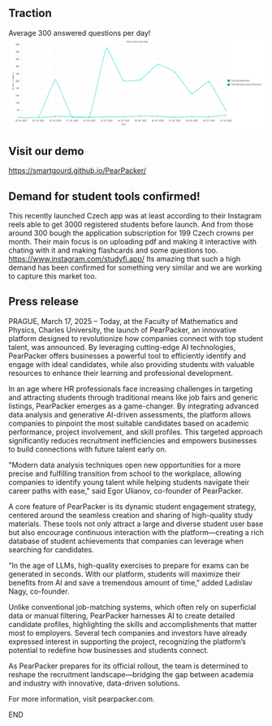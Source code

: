 ## Traction
Average 300 answered questions per day!
![Traction Image](traction.png)

## Visit our demo
https://smartgourd.github.io/PearPacker/

## Demand for student tools confirmed!
This recently launched Czech app was at least according to their Instagram reels able to get 3000 registered students before launch.
And from those around 300 bough the application subscription for 199 Czech crowns per month.
Their main focus is on uploading pdf and making it interactive with chating with it and making flashcards and some questions too.
https://www.instagram.com/studyfi.app/
Its amazing that such a high demand has been confirmed for something very similar and we are working to capture this market too.


## Press release

PRAGUE, March 17, 2025 – Today, at the Faculty of Mathematics and Physics, Charles University, the launch of PearPacker, an innovative platform designed to revolutionize how companies connect with top student talent, was announced. By leveraging cutting-edge AI technologies, PearPacker offers businesses a powerful tool to efficiently identify and engage with ideal candidates, while also providing students with valuable resources to enhance their learning and professional development.

In an age where HR professionals face increasing challenges in targeting and attracting students through traditional means like job fairs and generic listings, PearPacker emerges as a game-changer. By integrating advanced data analysis and generative AI-driven assessments, the platform allows companies to pinpoint the most suitable candidates based on academic performance, project involvement, and skill profiles. This targeted approach significantly reduces recruitment inefficiencies and empowers businesses to build connections with future talent early on.

"Modern data analysis techniques open new opportunities for a more precise and fulfilling transition from school to the workplace, allowing companies to identify young talent while helping students navigate their career paths with ease," said Egor Ulianov, co-founder of PearPacker.

A core feature of PearPacker is its dynamic student engagement strategy, centered around the seamless creation and sharing of high-quality study materials. These tools not only attract a large and diverse student user base but also encourage continuous interaction with the platform—creating a rich database of student achievements that companies can leverage when searching for candidates.

"In the age of LLMs, high-quality exercises to prepare for exams can be generated in seconds. With our platform, students will maximize their benefits from AI and save a tremendous amount of time," added Ladislav Nagy, co-founder.

Unlike conventional job-matching systems, which often rely on superficial data or manual filtering, PearPacker harnesses AI to create detailed candidate profiles, highlighting the skills and accomplishments that matter most to employers. Several tech companies and investors have already expressed interest in supporting the project, recognizing the platform’s potential to redefine how businesses and students connect.

As PearPacker prepares for its official rollout, the team is determined to reshape the recruitment landscape—bridging the gap between academia and industry with innovative, data-driven solutions.

For more information, visit pearpacker.com.

END
